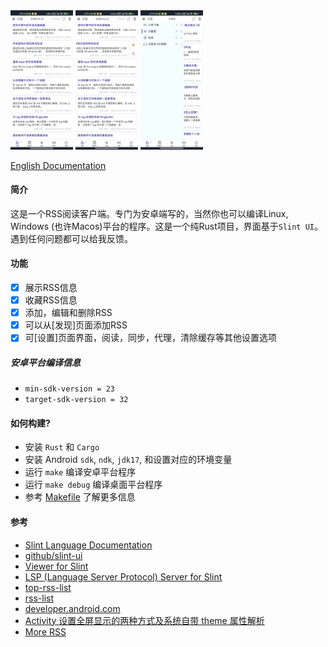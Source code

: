 <div style="display: flex, margin: 8px">
    <img src="./screenshot/rssbox-cn.png" width="100"/>
    <img src="./screenshot/rssbox2-cn.png" width="100"/>
    <img src="./screenshot/rssbox-show-rss-list.png" width="100"/>
</div>

[English Documentation](./README.md)

#### 简介
这是一个RSS阅读客户端。专门为安卓端写的，当然你也可以编译Linux, Windows (也许Macos)平台的程序。这是一个纯Rust项目，界面基于`Slint UI`。 遇到任何问题都可以给我反馈。

#### 功能
- [x] 展示RSS信息
- [x] 收藏RSS信息
- [x] 添加，编辑和删除RSS
- [x] 可以从[发现]页面添加RSS
- [x] 可[设置]页面界面，阅读，同步，代理，清除缓存等其他设置选项

##### 安卓平台编译信息
- `min-sdk-version = 23`
- `target-sdk-version = 32`

#### 如何构建?
- 安装 `Rust` 和 `Cargo`
- 安装 Android `sdk`, `ndk`, `jdk17`, 和设置对应的环境变量
- 运行 `make` 编译安卓平台程序
- 运行 `make debug` 编译桌面平台程序
- 参考 [Makefile](./Makefile) 了解更多信息

#### 参考
- [Slint Language Documentation](https://slint-ui.com/releases/1.0.0/docs/slint/)
- [github/slint-ui](https://github.com/slint-ui/slint)
- [Viewer for Slint](https://github.com/slint-ui/slint/tree/master/tools/viewer)
- [LSP (Language Server Protocol) Server for Slint](https://github.com/slint-ui/slint/tree/master/tools/lsp)
- [top-rss-list](https://github.com/weekend-project-space/top-rss-list)
- [rss-list](https://github.com/saveweb/rss-list)
- [developer.android.com](https://developer.android.com/guide)
- [Activity 设置全屏显示的两种方式及系统自带 theme 属性解析](https://www.cnblogs.com/developer-wang/p/6771115.html)
- [More RSS](https://morerss.com/zh.php?tag=Blog)
